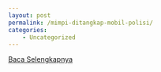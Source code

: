 ```yaml
---
layout: post
permalink: /mimpi-ditangkap-mobil-polisi/
categories:
    - Uncategorized
---
```


[Baca Selengkapnya](/02)